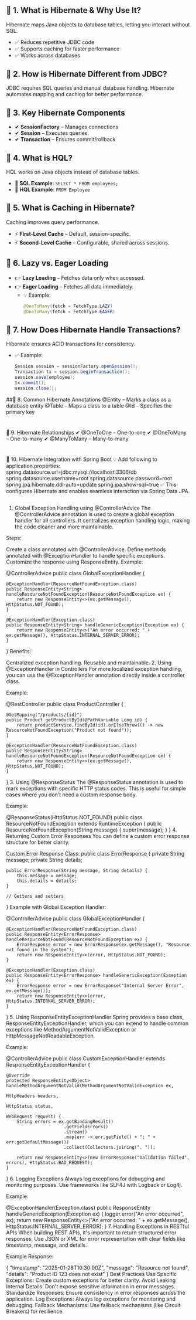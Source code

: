 # 
## 📌 1. What is Hibernate & Why Use It?
Hibernate maps Java objects to database tables, letting you interact without SQL.
- ✅ Reduces repetitive JDBC code
- ✅ Supports caching for faster performance
- ✅ Works across databases

## 📌 2. How is Hibernate Different from JDBC?
JDBC requires SQL queries and manual database handling.
Hibernate automates mapping and caching for better performance.

## 📌 3. Key Hibernate Components
- ✔ **SessionFactory** – Manages connections
- ✔ **Session** – Executes queries
- ✔ **Transaction** – Ensures commit/rollback

## 📌 4. What is HQL?
HQL works on Java objects instead of database tables.
- 🔹 **SQL Example**: `SELECT * FROM employees;`
- 🔹 **HQL Example**: `FROM Employee`

## 📌 5. What is Caching in Hibernate?
Caching improves query performance.
- ⚡ **First-Level Cache** – Default, session-specific.
- ⚡ **Second-Level Cache** – Configurable, shared across sessions.

## 📌 6. Lazy vs. Eager Loading
- 👉 **Lazy Loading** – Fetches data only when accessed.
- 👉 **Eager Loading** – Fetches all data immediately.
  - 💡 Example:
    ```java
    @OneToMany(fetch = FetchType.LAZY)
    @OneToMany(fetch = FetchType.EAGER)
    ```

## 📌 7. How Does Hibernate Handle Transactions?
Hibernate ensures ACID transactions for consistency.
- ✅ Example:
  ```java
  Session session = sessionFactory.openSession();
  Transaction tx = session.beginTransaction();
  session.save(employee);
  tx.commit();
  session.close();

##📌 8. Common Hibernate Annotations
@Entity – Marks a class as a database entity
@Table – Maps a class to a table
@Id – Specifies the primary key
#
📌 9. Hibernate Relationships
✔ @OneToOne – One-to-one
✔ @OneToMany – One-to-many
✔ @ManyToMany – Many-to-many
#
📌 10. Hibernate Integration with Spring Boot
💡 Add following to application.properties:
spring.datasource.url=jdbc:mysql://localhost:3306/db
spring.datasource.username=root
spring.datasource.password=root
spring.jpa.hibernate.ddl-auto=update
spring.jpa.show-sql=true
✅ This configures Hibernate and enables seamless interaction via Spring Data JPA.





##

1. Global Exception Handling using @ControllerAdvice
The @ControllerAdvice annotation is used to create a global exception handler for all controllers. It centralizes exception handling logic, making the code cleaner and more maintainable.

Steps:

Create a class annotated with @ControllerAdvice.
Define methods annotated with @ExceptionHandler to handle specific exceptions.
Customize the response using ResponseEntity.
Example:



@ControllerAdvice
public class GlobalExceptionHandler {

    @ExceptionHandler(ResourceNotFoundException.class)
    public ResponseEntity<String> handleResourceNotFoundException(ResourceNotFoundException ex) {
        return new ResponseEntity<>(ex.getMessage(), HttpStatus.NOT_FOUND);
    }

    @ExceptionHandler(Exception.class)
    public ResponseEntity<String> handleGenericException(Exception ex) {
        return new ResponseEntity<>("An error occurred: " + ex.getMessage(), HttpStatus.INTERNAL_SERVER_ERROR);
    }
}
Benefits:

Centralized exception handling.
Reusable and maintainable.
2. Using @ExceptionHandler in Controllers
For more localized exception handling, you can use the @ExceptionHandler annotation directly inside a controller class.

Example:

@RestController
public class ProductController {

    @GetMapping("/products/{id}")
    public Product getProductById(@PathVariable Long id) {
        return productService.findById(id).orElseThrow(() -> new ResourceNotFoundException("Product not found"));
    }

    @ExceptionHandler(ResourceNotFoundException.class)
    public ResponseEntity<String> handleResourceNotFoundException(ResourceNotFoundException ex) {
        return new ResponseEntity<>(ex.getMessage(), HttpStatus.NOT_FOUND);
    }
}
3. Using @ResponseStatus
The @ResponseStatus annotation is used to mark exceptions with specific HTTP status codes. This is useful for simple cases where you don’t need a custom response body.

Example:

@ResponseStatus(HttpStatus.NOT_FOUND)
public class ResourceNotFoundException extends RuntimeException {
    public ResourceNotFoundException(String message) {
        super(message);
    }
}
4. Returning Custom Error Responses
You can define a custom error response structure for better clarity.

Custom Error Response Class:
public class ErrorResponse {
    private String message;
    private String details;

    public ErrorResponse(String message, String details) {
        this.message = message;
        this.details = details;
    }

    // Getters and setters
}
Example with Global Exception Handler:

@ControllerAdvice
public class GlobalExceptionHandler {

    @ExceptionHandler(ResourceNotFoundException.class)
    public ResponseEntity<ErrorResponse> handleResourceNotFound(ResourceNotFoundException ex) {
        ErrorResponse error = new ErrorResponse(ex.getMessage(), "Resource not found in the system");
        return new ResponseEntity<>(error, HttpStatus.NOT_FOUND);
    }

    @ExceptionHandler(Exception.class)
    public ResponseEntity<ErrorResponse> handleGenericException(Exception ex) {
        ErrorResponse error = new ErrorResponse("Internal Server Error", ex.getMessage());
        return new ResponseEntity<>(error, HttpStatus.INTERNAL_SERVER_ERROR);
    }
}
5. Using ResponseEntityExceptionHandler
Spring provides a base class, ResponseEntityExceptionHandler, which you can extend to handle common exceptions like MethodArgumentNotValidException or HttpMessageNotReadableException.

Example:

@ControllerAdvice
public class CustomExceptionHandler extends ResponseEntityExceptionHandler {

    @Override
    protected ResponseEntity<Object> handleMethodArgumentNotValid(MethodArgumentNotValidException ex, 
                                                                  HttpHeaders headers, 
                                                                  HttpStatus status, 
                                                                  WebRequest request) {
        String errors = ex.getBindingResult()
                          .getFieldErrors()
                          .stream()
                          .map(err -> err.getField() + ": " + err.getDefaultMessage())
                          .collect(Collectors.joining(", "));

        return new ResponseEntity<>(new ErrorResponse("Validation failed", errors), HttpStatus.BAD_REQUEST);
    }
}
6. Logging Exceptions
Always log exceptions for debugging and monitoring purposes. Use frameworks like SLF4J with Logback or Log4j.

Example:

@ExceptionHandler(Exception.class)
public ResponseEntity<String> handleGenericException(Exception ex) {
    logger.error("An error occurred", ex);
    return new ResponseEntity<>("An error occurred: " + ex.getMessage(), HttpStatus.INTERNAL_SERVER_ERROR);
}
7. Handling Exceptions in RESTful APIs
When building REST APIs, it's important to return structured error responses. Use JSON or XML for error representation with clear fields like timestamp, message, and details.

Example Response:

{
    "timestamp": "2025-01-28T10:30:00Z",
    "message": "Resource not found",
    "details": "Product ID 123 does not exist"
}
Best Practices
Use Specific Exceptions: Create custom exceptions for better clarity.
Avoid Leaking Internal Details: Don't expose sensitive information in error messages.
Standardize Responses: Ensure consistency in error responses across the application.
Log Exceptions: Always log exceptions for monitoring and debugging.
Fallback Mechanisms: Use fallback mechanisms (like Circuit Breakers) for resilience.
